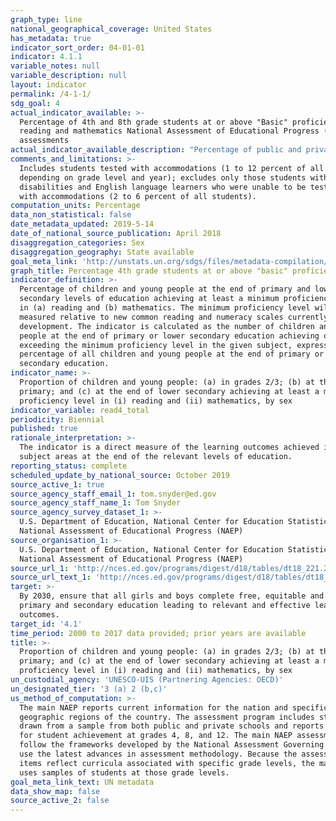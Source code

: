 ```yaml
---
graph_type: line
national_geographical_coverage: United States
has_metadata: true
indicator_sort_order: 04-01-01
indicator: 4.1.1
variable_notes: null
variable_description: null
layout: indicator
permalink: /4-1-1/
sdg_goal: 4
actual_indicator_available: >-
  Percentage of 4th and 8th grade students at or above "Basic" proficiency in
  reading and mathematics National Assessment of Educational Progress (NAEP)
  assessments 
actual_indicator_available_description: "Percentage of public and private 4th and 8th grade students at or above \"Basic\" proficiency in reading and mathematics National Assessment of Educational Progress (NAEP) assessments. Variable name Label read4_total\t    Reading grade 4, total read4_male Reading, grade 4, male read4_female\tReading, grade 4, female read8_total Reading grade 8, total read8_male\t    Reading, grade 8, male read8_female\tReading, grade 8, female math4_total\t  Mathematics grade 4, total math4_male Mathematics, grade 4, male math4_female\tMathematics, grade 4, female math8_total Mathematics grade 8, total math8_male Mathematics, grade 8, male math8_female Mathematics, grade 8, female"
comments_and_limitations: >-
  Includes students tested with accommodations (1 to 12 percent of all students,
  depending on grade level and year); excludes only those students with
  disabilities and English language learners who were unable to be tested even
  with accommodations (2 to 6 percent of all students).
computation_units: Percentage
data_non_statistical: false
date_metadata_updated: 2019-5-14
date_of_national_source_publication: April 2018
disaggregation_categories: Sex
disaggregation_geography: State available
goal_meta_link: 'http://unstats.un.org/sdgs/files/metadata-compilation/Metadata-Goal-4.pdf'
graph_title: Percentage 4th grade students at or above "basic" proficiency in reading
indicator_definition: >-
  Percentage of children and young people at the end of primary and lower
  secondary levels of education achieving at least a minimum proficiency level
  in (a) reading and (b) mathematics. The minimum proficiency level will be
  measured relative to new common reading and numeracy scales currently in
  development. The indicator is calculated as the number of children and young
  people at the end of primary or lower secondary education achieving or
  exceeding the minimum proficiency level in the given subject, expressed as a
  percentage of all children and young people at the end of primary or lower
  secondary education.
indicator_name: >-
  Proportion of children and young people: (a) in grades 2/3; (b) at the end of
  primary; and (c) at the end of lower secondary achieving at least a minimum
  proficiency level in (i) reading and (ii) mathematics, by sex
indicator_variable: read4_total
periodicity: Biennial
published: true
rationale_interpretation: >-
  The indicator is a direct measure of the learning outcomes achieved in the two
  subject areas at the end of the relevant levels of education.
reporting_status: complete
scheduled_update_by_national_source: October 2019
source_active_1: true
source_agency_staff_email_1: tom.snyder@ed.gov
source_agency_staff_name_1: Tom Snyder
source_agency_survey_dataset_1: >-
  U.S. Department of Education, National Center for Education Statistics,
  National Assessment of Educational Progress (NAEP)
source_organisation_1: >-
  U.S. Department of Education, National Center for Education Statistics,
  National Assessment of Educational Progress (NAEP)
source_url_1: 'http://nces.ed.gov/programs/digest/d18/tables/dt18_221.20.asp?current=yes'
source_url_text_1: 'http://nces.ed.gov/programs/digest/d18/tables/dt18_221.20.asp?current=yes'
target: >-
  By 2030, ensure that all girls and boys complete free, equitable and quality
  primary and secondary education leading to relevant and effective learning
  outcomes.
target_id: '4.1'
time_period: 2000 to 2017 data provided; prior years are available
title: >-
  Proportion of children and young people: (a) in grades 2/3; (b) at the end of
  primary; and (c) at the end of lower secondary achieving at least a minimum
  proficiency level in (i) reading and (ii) mathematics, by sex
un_custodial_agency: 'UNESCO-UIS (Partnering Agencies: OECD)'
un_designated_tier: '3 (a) 2 (b,c)'
us_method_of_computation: >-
  The main NAEP reports current information for the nation and specific
  geographic regions of the country. The assessment program includes students
  drawn from a sample from both public and private schools and reports results
  for student achievement at grades 4, 8, and 12. The main NAEP assessments
  follow the frameworks developed by the National Assessment Governing Board and
  use the latest advances in assessment methodology. Because the assessment
  items reflect curricula associated with specific grade levels, the main NAEP
  uses samples of students at those grade levels.
goal_meta_link_text: UN metadata
data_show_map: false
source_active_2: false
---
```

